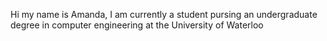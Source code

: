 Hi my name is Amanda, I am currently a student pursing an undergraduate degree in computer engineering at the University of Waterloo
<!---
amanda383/amanda383 is a ✨ special ✨ repository because its `README.md` (this file) appears on your GitHub profile.
You can click the Preview link to take a look at your changes.
--->
